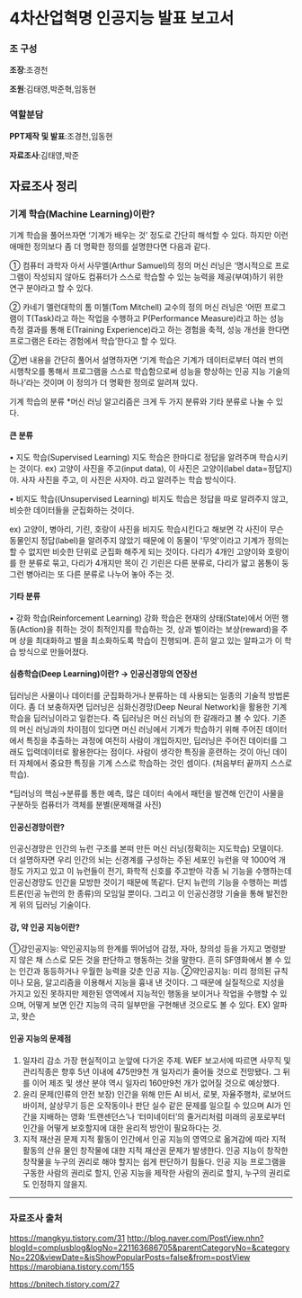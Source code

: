 # 4차산업혁명 인공지능 발표 보고서
### 조 구성
 **조장**:조경천   

**조원**:김태영,박준혁,임동현
### 역할분담
**PPT제작 및 발표**:조경천,임동현

**자료조사**:김태영,박준

## 자료조사 정리
### 기계 학습(Machine Learning)이란?

기계 학습을 풀어쓰자면 ‘기계가 배우는 것’ 정도로 간단히 해석할 수 있다. 하지만 이런 애매한 정의보다 좀 더 명확한 정의를 설명한다면 다음과 같다.

① 컴퓨터 과학자 아서 사무엘(Arthur Samuel)의 정의
머신 러닝은 ‘명시적으로 프로그램이 작성되지 않아도 컴퓨터가 스스로 학습할 수 있는 능력을 제공(부여)하기 위한 연구 분야라고 할 수 있다.

② 카네기 멜런대학의 톰 미첼(Tom Mitchell) 교수의 정의
머신 러닝은 ‘어떤 프로그램이 T(Task)라고 하는 작업을 수행하고 P(Performance Measure)라고 하는 성능 측정 결과를 통해 E(Training Experience)라고 하는 경험을 축적, 성능 개선을 한다면 프로그램은 E라는 경험에서 학습’한다고 할 수 있다.

②번 내용을 간단히 풀어서 설명하자면 ‘기계 학습은 기계가 데이터로부터 여러 번의 시행착오를 통해서 프로그램을 스스로 학습함으로써 성능을 향상하는 인공 지능 기술의 하나’라는 것이며 이 정의가 더 명확한 정의로 알려져 있다.

기계 학습의 분류
*머신 러닝 알고리즘은 크게 두 가지 분류와 기타 분류로 나눌 수 있다.

#### 큰 분류

• 지도 학습(Supervised Learning)
지도 학습은 한마디로 정답을 알려주며 학습시키는 것이다.
ex) 고양이 사진을 주고(input data), 이 사진은 고양이(label data=정답지)야. 사자 사진을 주고, 이 사진은 사자야. 라고 알려주는 학습 방식이다.

• 비지도 학습((Unsupervised Learning)
비지도 학습은 정답을 따로 알려주지 않고, 비슷한 데이터들을 군집화하는 것이다.

ex) 고양이, 병아리, 기린, 호랑이 사진을 비지도 학습시킨다고 해보면 각 사진이 무슨 동물인지 정답(label)을 알려주지 않았기 때문에 이 동물이 '무엇'이라고 기계가 정의는 할 수 없지만 비슷한 단위로 군집화 해주게 되는 것이다. 다리가 4개인 고양이와 호랑이를 한 분류로 묶고, 다리가 4개지만 목이 긴 기린은 다른 분류로, 다리가 얇고 몸통이 둥그런 병아리는 또 다른 분류로 나누어 놓아 주는 것.

#### 기타 분류
• 강화 학습(Reinforcement Learning)
강화 학습은 현재의 상태(State)에서 어떤 행동(Action)을 취하는 것이 최적인지를 학습하는 것, 상과 벌이라는 보상(reward)을 주며 상을 최대화하고 벌을 최소화하도록 학습이 진행되며. 흔히 알고 있는 알파고가 이 학습 방식으로 만들어졌다.

#### 심층학습(Deep Learning)이란? → 인공신경망의 연장선
딥러닝은 사물이나 데이터를 군집화하거나 분류하는 데 사용되는 일종의 기술적 방법론이다. 좀 더 보충하자면 딥러닝은 심화신경망(Deep Neural Network)을 활용한 기계학습을 딥러닝이라고 일컫는다. 즉 딥러닝은 머신 러닝의 한 갈래라고 볼 수 있다. 기존의 머신 러닝과의 차이점이 있다면 머신 러닝에서 기계가 학습하기 위해 주어진 데이터에서 특징을 추출하는 과정에 여전히 사람이 개입하지만, 딥러닝은 주어진 데이터를 그래도 입력데이터로 활용한다는 점이다. 사람이 생각한 특징을 훈련하는 것이 아닌 데이터 자체에서 중요한 특징을 기계 스스로 학습하는 것인 셈이다. (처음부터 끝까지 스스로 학습).

*딥러닝의 핵심→분류를 통한 예측, 많은 데이터 속에서 패턴을 발견해 인간이 사물을 구분하듯 컴퓨터가 객체를 분별(문제해결 사진)

#### 인공신경망이란?

인공신경망은 인간의 뉴런 구조를 본떠 만든 머신 러닝(정확히는 지도학습) 모델이다. 더 설명하자면 우리 인간의 뇌는 신경계를 구성하는 주된 세포인 뉴런을 약 1000억 개 정도 가지고 있고 이 뉴런들이 전기, 화학적 신호를 주고받아 각종 뇌 기능을 수행하는데 인공신경망도 인간을 모방한 것이기 때문에 똑같다. 단지 뉴런의 기능을 수행하는 퍼셉트론(인공 뉴런의 한 종류)의 모임일 뿐이다. 그리고 이 인공신경망 기술을 통해 발전한게 위의 딥러닝 기술이다.

#### 강, 약 인공 지능이란?

①강인공지능: 약인공지능의 한계를 뛰어넘어 감정, 자아, 창의성 등을 가지고 명령받지 않은 채 스스로 모든 것을 판단하고 행동하는 것을 말한다. 흔히 SF영화에서 볼 수 있는 인간과 동등하거나 우월한 능력을 갖춘 인공 지능.
②약인공지능: 미리 정의된 규칙이나 모음, 알고리즘을 이용해서 지능을 흉내 낸 것이다. 그 때문에 실질적으로 지성을 가지고 있진 못하지만 제한된 영역에서 지능적인 행동을 보이거나 작업을 수행할 수 있으며, 어떻게 보면 인간 지능의 극히 일부만을 구현해낸 것으로도 볼 수 있다.
EX) 알파고, 왓슨  

#### 인공 지능의 문제점

1. 일자리 감소
가장 현실적이고 눈앞에 다가온 주제.
WEF 보고서에 따르면 사무직 및 관리직종은 향후 5년 이내에 475만9천 개 일자리가 줄어들 것으로 전망됐다. 그 뒤를 이어 제조 및 생산 분야 역시 일자리 160만9천 개가 없어질 것으로 예상했다. 
2. 윤리 문제(인류의 안전 보장)
인간을 위해 만든 AI 비서, 로봇, 자율주행차, 로보어드바이저, 살상무기 등은 오작동이나 판단 실수 같은 문제를 일으킬 수 있으며 AI가 인간을 지배하는 영화 ‘트랜센던스’나 ‘터미네이터’의 줄거리처럼 미래의 공포로부터 인간을 어떻게 보호할지에 대한 윤리적 방안이 필요하다는 것.
3. 지적 재산권 문제
지적 활동이 인간에서 인공 지능의 영역으로 옮겨감에 따라 지적 활동의 산유 물인 창작물에 대한 지적 재산권 문제가 발생한다. 인공 지능이 창작한 창작물을 누구의 권리로 해야 할지는 쉽게 판단하기 힘들다. 인공 지능 프로그램을 구동한 사람의 권리로 할지, 인공 지능을 제작한 사람의 권리로 할지, 누구의 권리로도 인정하지 않을지.
---
### 자료조사 출처

[기계학습]: 
https://namu.wiki/w/%EA%B8%B0%EA%B3%84%ED%95%99%EC%8A%B5
https://mangkyu.tistory.com/31
http://blog.naver.com/PostView.nhn?blogId=complusblog&logNo=221163686705&parentCategoryNo=&categoryNo=220&viewDate=&isShowPopularPosts=false&from=postView
https://marobiana.tistory.com/155

[인공신경망]: http://t-robotics.blogspot.com/2015/05/deep-learning.html#.XOfnk4gzaUk

[강약인공지능]: http://www.siminsori.com/news/articleView.html?idxno=200898
https://bnitech.tistory.com/27
